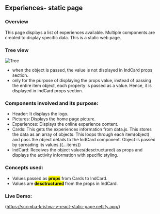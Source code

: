 ## Experiences- static page

### Overview
This page displays a list of experiences available. Multiple components are created to display specific data.
This is a static web page.

### Tree view
![Tree](https://github.com/user-attachments/assets/313e530f-4e32-4d88-a4f1-9dcf62aeb4c8)

- when the object is passed, the value is not displayed in IndCard props section.
- only for the purpose of displaying the props value, instead of passing the entire item object, each property is passed as a value. Hence, it is displayed in IndCard props section.

### Components involved and its purpose:
- Header: It displays the logo.
- Pictures: Displays the home page picture.
- Experiences: Displays the online experience content.
- Cards: This gets the experiences information from data.js. This stores the data as an array of objects. This loops through each item(object) and pass the object details to the
  IndCard component. Object is passed by spreading its values.({...items})
- IndCard: Receives the object values(desctructured) as props and displays the activity information with specific styling.

### Concepts used:
- Values passed as <mark>**props**</mark> from Cards to IndCard.
- Values are <mark>**desctructured**</mark> from the props in IndCard.

### Live Demo:
(https://scrimba-krishna-v-react-static-page.netlify.app/)
